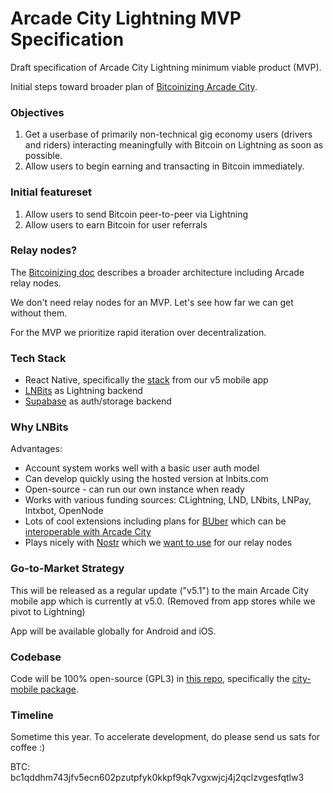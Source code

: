 # Arcade City Lightning MVP Specification

Draft specification of Arcade City Lightning minimum viable product (MVP).

Initial steps toward broader plan of [Bitcoinizing Arcade City](bitcoinizing.md).

### Objectives

1. Get a userbase of primarily non-technical gig economy users (drivers and riders) interacting meaningfully with Bitcoin on Lightning as soon as possible.
2. Allow users to begin earning and transacting in Bitcoin immediately.

### Initial featureset

1. Allow users to send Bitcoin peer-to-peer via Lightning
2. Allow users to earn Bitcoin for user referrals

### Relay nodes?

The [Bitcoinizing doc](bitcoinizing.md) describes a broader architecture including Arcade relay nodes.

We don't need relay nodes for an MVP. Let's see how far we can get without them.

For the MVP we prioritize rapid iteration over decentralization.

### Tech Stack

- React Native, specifically the [stack](https://github.com/ArcadeCity/arcade#tech-stack) from our v5 mobile app
- [LNBits](https://lnbits.com/) as Lightning backend
- [Supabase](https://supabase.io/) as auth/storage backend

### Why LNBits

Advantages:

- Account system works well with a basic user auth model
- Can develop quickly using the hosted version at lnbits.com
- Open-source - can run our own instance when ready
- Works with various funding sources: CLightning, LND, LNbits, LNPay, lntxbot, OpenNode
- Lots of cool extensions including plans for [BUber](https://twitter.com/arcbtc/status/1434255551312060419) which can be [interoperable with Arcade City](https://twitter.com/arcbtc/status/1434259197596684294)
- Plays nicely with [Nostr](https://github.com/fiatjaf/nostr) which we [want to use](https://twitter.com/ArcadeCityHall/status/1434574141756264452) for our relay nodes

### Go-to-Market Strategy

This will be released as a regular update ("v5.1") to the main Arcade City mobile app which is currently at v5.0. (Removed from app stores while we pivot to Lightning)

App will be available globally for Android and iOS.

### Codebase

Code will be 100% open-source (GPL3) in [this repo](https://github.com/ArcadeCity/arcade), specifically the [city-mobile package](https://github.com/ArcadeCity/arcade/tree/main/packages/city-mobile).

### Timeline

Sometime this year. To accelerate development, do please send us sats for coffee :)

BTC: bc1qddhm743jfv5ecn602pzutpfyk0kkpf9qk7vgxwjcj4j2qclzvgesfqtlw3
